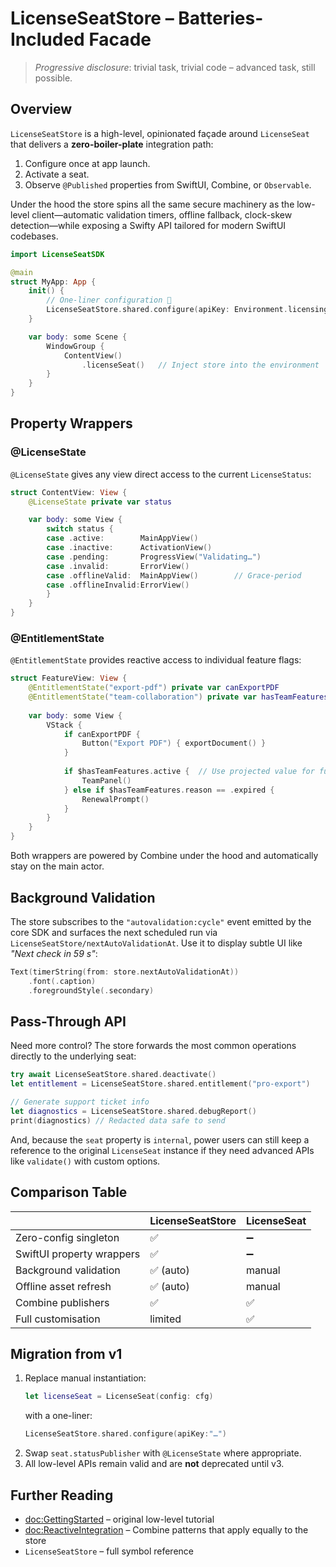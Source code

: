# LicenseSeatStore – Batteries-Included Facade

> *Progressive disclosure*: trivial task, trivial code – advanced task, still possible.

## Overview
`LicenseSeatStore` is a high-level, opinionated façade around ``LicenseSeat`` that delivers a **zero-boiler-plate** integration path:

1. Configure once at app launch.
2. Activate a seat.
3. Observe `@Published` properties from SwiftUI, Combine, or `Observable`.

Under the hood the store spins all the same secure machinery as the low-level client—automatic validation timers, offline fallback, clock-skew detection—while exposing a Swifty API tailored for modern SwiftUI codebases.

```swift
import LicenseSeatSDK

@main
struct MyApp: App {
    init() {
        // One-liner configuration 🚀
        LicenseSeatStore.shared.configure(apiKey: Environment.licensingKey)
    }

    var body: some Scene {
        WindowGroup {
            ContentView()
                .licenseSeat()   // Inject store into the environment
        }
    }
}
```

## Property Wrappers

### @LicenseState

`@LicenseState` gives any view direct access to the current ``LicenseStatus``:

```swift
struct ContentView: View {
    @LicenseState private var status

    var body: some View {
        switch status {
        case .active:        MainAppView()
        case .inactive:      ActivationView()
        case .pending:       ProgressView("Validating…")
        case .invalid:       ErrorView()
        case .offlineValid:  MainAppView()        // Grace-period
        case .offlineInvalid:ErrorView()
        }
    }
}
```

### @EntitlementState

`@EntitlementState` provides reactive access to individual feature flags:

```swift
struct FeatureView: View {
    @EntitlementState("export-pdf") private var canExportPDF
    @EntitlementState("team-collaboration") private var hasTeamFeatures
    
    var body: some View {
        VStack {
            if canExportPDF {
                Button("Export PDF") { exportDocument() }
            }
            
            if $hasTeamFeatures.active {  // Use projected value for full status
                TeamPanel()
            } else if $hasTeamFeatures.reason == .expired {
                RenewalPrompt()
            }
        }
    }
}
```

Both wrappers are powered by Combine under the hood and automatically stay on the main actor.

## Background Validation

The store subscribes to the `"autovalidation:cycle"` event emitted by the core SDK and surfaces the next scheduled run via ``LicenseSeatStore/nextAutoValidationAt``. Use it to display subtle UI like *"Next check in 59 s"*:

```swift
Text(timerString(from: store.nextAutoValidationAt))
    .font(.caption)
    .foregroundStyle(.secondary)
```

## Pass-Through API

Need more control? The store forwards the most common operations directly to the underlying seat:

```swift
try await LicenseSeatStore.shared.deactivate()
let entitlement = LicenseSeatStore.shared.entitlement("pro-export")

// Generate support ticket info
let diagnostics = LicenseSeatStore.shared.debugReport()
print(diagnostics) // Redacted data safe to send
```

And, because the `seat` property is `internal`, power users can still keep a reference to the original ``LicenseSeat`` instance if they need advanced APIs like `validate()` with custom options.

## Comparison Table

|                        | LicenseSeatStore | LicenseSeat |
|------------------------|-----------------|-------------|
| Zero-config singleton  | ✅              | ➖          |
| SwiftUI property wrappers | ✅          | ➖          |
| Background validation  | ✅ (auto)       | manual      |
| Offline asset refresh  | ✅ (auto)       | manual      |
| Combine publishers     | ✅             | ✅          |
| Full customisation     | limited        | ✅          |

## Migration from v1

1. Replace manual instantiation:
   ```swift
   let licenseSeat = LicenseSeat(config: cfg)
   ```
   with a one-liner:
   ```swift
   LicenseSeatStore.shared.configure(apiKey:"…")
   ```
2. Swap `seat.statusPublisher` with `@LicenseState` where appropriate.
3. All low-level APIs remain valid and are **not** deprecated until v3.

## Further Reading

* <doc:GettingStarted> – original low-level tutorial
* <doc:ReactiveIntegration> – Combine patterns that apply equally to the store
* ``LicenseSeatStore`` – full symbol reference 